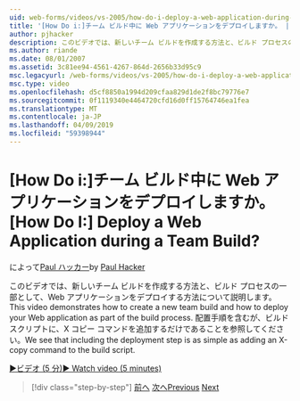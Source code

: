 ```yaml
---
uid: web-forms/videos/vs-2005/how-do-i-deploy-a-web-application-during-a-team-build
title: '[How Do i:]チーム ビルド中に Web アプリケーションをデプロイしますか。 | Microsoft Docs'
author: pjhacker
description: このビデオでは、新しいチーム ビルドを作成する方法と、ビルド プロセスの一部として、Web アプリケーションをデプロイする方法について説明します。 配置を含むを参照してください.
ms.author: riande
ms.date: 08/01/2007
ms.assetid: 3c81ee94-4561-4267-864d-2656b33d95c9
msc.legacyurl: /web-forms/videos/vs-2005/how-do-i-deploy-a-web-application-during-a-team-build
msc.type: video
ms.openlocfilehash: d5cf8850a1994d209cfaa829d1de2f8bc79776e7
ms.sourcegitcommit: 0f1119340e4464720cfd16d0ff15764746ea1fea
ms.translationtype: MT
ms.contentlocale: ja-JP
ms.lasthandoff: 04/09/2019
ms.locfileid: "59398944"
---
```

# <a name="how-do-i-deploy-a-web-application-during-a-team-build"></a><span data-ttu-id="4015e-105">[How Do i:]チーム ビルド中に Web アプリケーションをデプロイしますか。</span><span class="sxs-lookup"><span data-stu-id="4015e-105">[How Do I:] Deploy a Web Application during a Team Build?</span></span>

<span data-ttu-id="4015e-106">によって[Paul ハッカー](https://github.com/pjhacker)</span><span class="sxs-lookup"><span data-stu-id="4015e-106">by [Paul Hacker](https://github.com/pjhacker)</span></span>

<span data-ttu-id="4015e-107">このビデオでは、新しいチーム ビルドを作成する方法と、ビルド プロセスの一部として、Web アプリケーションをデプロイする方法について説明します。</span><span class="sxs-lookup"><span data-stu-id="4015e-107">This video demonstrates how to create a new team build and how to deploy your Web application as part of the build process.</span></span> <span data-ttu-id="4015e-108">配置手順を含むが、ビルド スクリプトに、X コピー コマンドを追加するだけであることを参照してください。</span><span class="sxs-lookup"><span data-stu-id="4015e-108">We see that including the deployment step is as simple as adding an X-copy command to the build script.</span></span>

[<span data-ttu-id="4015e-109">&#9654;ビデオ (5 分)</span><span class="sxs-lookup"><span data-stu-id="4015e-109">&#9654; Watch video (5 minutes)</span></span>](https://channel9.msdn.com/Blogs/ASP-NET-Site-Videos/how-do-i-deploy-a-web-application-during-a-team-build)

> [!div class="step-by-step"]
> <span data-ttu-id="4015e-110">[前へ](how-do-i-automate-testing-using-team-build.md)
> [次へ](how-do-i-run-unit-tests-against-a-deployed-database.md)</span><span class="sxs-lookup"><span data-stu-id="4015e-110">[Previous](how-do-i-automate-testing-using-team-build.md)
[Next](how-do-i-run-unit-tests-against-a-deployed-database.md)</span></span>
